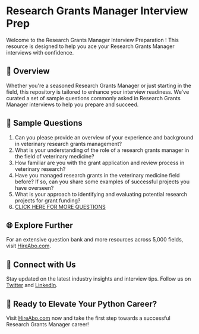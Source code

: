 # Research Grants Manager Interview Prep

Welcome to the Research Grants Manager Interview Preparation ! This resource is designed to help you ace your Research Grants Manager interviews with confidence.

## 🚀 Overview

Whether you're a seasoned Research Grants Manager or just starting in the field, this repository is tailored to enhance your interview readiness. We've curated a set of sample questions commonly asked in Research Grants Manager interviews to help you prepare and succeed.

## 📝 Sample Questions

1. Can you please provide an overview of your experience and background in veterinary research grants management?
2. What is your understanding of the role of a research grants manager in the field of veterinary medicine?
3. How familiar are you with the grant application and review process in veterinary research?
4. Have you managed research grants in the veterinary medicine field before? If so, can you share some examples of successful projects you have overseen?
5. What is your approach to identifying and evaluating potential research projects for grant funding?
6. [CLICK HERE FOR MORE QUESTIONS](https://hireabo.com/job/24_2_24/Research%20Grants%20Manager)

## 🌐 Explore Further

For an extensive question bank and more resources across 5,000 fields, visit [HireAbo.com](https://www.hireabo.com).

## 📱 Connect with Us

Stay updated on the latest industry insights and interview tips. Follow us on [Twitter](https://twitter.com/hireabo) and [LinkedIn](https://www.linkedin.com/in/hire-abo-3609972a8/).

## 🚀 Ready to Elevate Your Python Career?

Visit [HireAbo.com](https://www.hireabo.com) now and take the first step towards a successful Research Grants Manager career!
